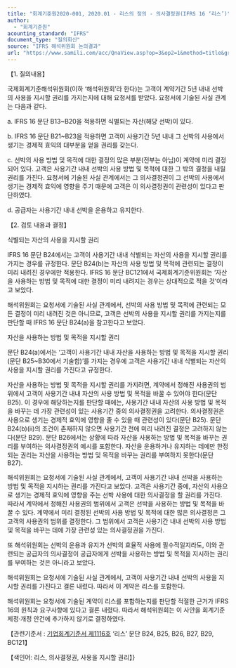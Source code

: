 ```yaml
---
title: "회계기준원2020-001, 2020.01 - 리스의 정의 - 의사결정권(IFRS 16 ‘리스’)"
author:
  - "회계기준원"
acounting_standard: "IFRS"
document_type: "질의회신"
source: "IFRS 해석위원회 논의결과"
url: "https://www.samili.com/acc/QnaView.asp?op=3&op2=1&method=title&group=2123-15;1&orgcode=2&searchword=&page=4&code=%ED%9A%8C%EA%B3%84%EA%B8%B0%EC%A4%80%EC%9B%902020%2D001%3A20200131"
---
```

【1. 질의내용】

국제회계기준해석위원회(이하 ‘해석위원회’라 한다)는 고객이 계약기간 5년 내내 선박의 사용을 지시할 권리를 가지는지에 대해 요청서를 받았다. 요청서에 기술된 사실 관계는 다음과 같다.

a. IFRS 16 문단 B13~B20을 적용하면 식별되는 자산(해당 선박)이 있다.

b. IFRS 16 문단 B21~B23을 적용하면 고객이 사용기간 5년 내내 그 선박의 사용에서 생기는 경제적 효익의 대부분을 얻을 권리를 갖는다.

c. 선박의 사용 방법 및 목적에 대한 결정의 많은 부분(전부는 아님)이 계약에 미리 결정되어 있다. 고객은 사용기간 내내 선박의 사용 방법 및 목적에 대한 그 밖의 결정을 내릴 권리를 가진다. 요청서에 기술된 사실 관계에서는 그 의사결정권이 그 선박의 사용에서 생기는 경제적 효익에 영향을 주기 때문에 고객은 이 의사결정권이 관련성이 있다고 판단하였다.

d. 공급자는 사용기간 내내 선박을 운용하고 유지한다.

  

【2. 검토 내용과 결정】

식별되는 자산의 사용을 지시할 권리

IFRS 16 문단 B24에서는 고객이 사용기간 내내 식별되는 자산의 사용을 지시할 권리를 가지는 경우를 규정한다. 문단 B24(b)는 자산의 사용 방법 및 목적에 관련되는 결정이 미리 내려진 경우에만 적용한다. IFRS 16 문단 BC121에서 국제회계기준위원회는 ‘자산을 사용하는 방법 및 목적에 대한 결정이 미리 내려지는 경우는 상대적으로 적을 것’이라고 보았다.

해석위원회는 요청서에 기술된 사실 관계에서, 선박의 사용 방법 및 목적에 관련되는 모든 결정이 미리 내려진 것은 아니므로, 고객은 선박의 사용을 지시할 권리를 가지는지를 판단할 때 IFRS 16 문단 B24(a)을 참고한다고 보았다.

  

자산을 사용하는 방법 및 목적을 지시할 권리

문단 B24(a)에서는 ‘고객이 사용기간 내내 자산을 사용하는 방법 및 목적을 지시할 권리(문단 B25~B30에서 기술함)’를 가지는 경우에 고객은 사용기간 내내 식별되는 자산의 사용을 지시할 권리를 가진다고 규정한다.

자산을 사용하는 방법 및 목적을 지시할 권리를 가지려면, 계약에서 정해진 사용권의 범위에서 고객이 사용기간 내내 자산의 사용 방법 및 목적을 바꿀 수 있어야 한다(문단 B25). 이 경우에 해당하는지를 판단할 때에는, 사용기간 내내 자산의 사용 방법 및 목적을 바꾸는 데 가장 관련성이 있는 사용기간 중의 의사결정권을 고려한다. 의사결정권은 사용으로 생기는 경제적 효익에 영향을 줄 수 있을 때 관련성이 있다(문단 B25). 문단 B24(b)(ii)의 조건이 존재하지 않으면 사용기간 전에 미리 내려진 결정은 고려하지 않는다(문단 B29). 문단 B26에서는 상황에 따라 자산을 사용하는 방법 및 목적을 바꾸는 권리를 부여하는 의사결정권의 예시를 포함한다. 자산을 운용하거나 유지하는 데에만 한정되는 권리는 자산을 사용하는 방법 및 목적을 바꾸는 권리를 부여하지 못한다(문단 B27).

해석위원회는 요청서에 기술된 사실 관계에서, 고객이 사용기간 내내 선박을 사용하는 방법 및 목적을 지시하는 권리를 가진다고 보았다. 고객은 사용기간 중에, 자산의 사용으로 생기는 경제적 효익에 영향을 주는 선박 사용에 대한 의사결정을 할 권리를 가진다. 따라서 계약에서 정해진 사용권의 범위에서 고객은 선박을 사용하는 방법 및 목적을 바꿀 수 있다. 계약에서 미리 결정된 선박의 사용 방법 및 목적에 대한 많은 의사결정은 그 고객의 사용권의 범위를 결정한다. 그 범위에서 고객은 사용기간 내내 선박의 사용 방법 및 목적을 바꾸는 데에 가장 관련성 있는 의사결정권을 가진다.

또 해석위원회는 선박의 운용과 유지가 선박의 효율적 사용에 필수적일지라도, 이와 관련되는 공급자의 의사결정이 공급자에게 선박을 사용하는 방법 및 목적을 지시하는 권리를 부여하는 것은 아니라고 보았다.

해석위원회는 요청서에 기술된 사실 관계에서, 고객이 사용기간 내내 선박의 사용을 지시할 권리를 가진다고 결론 내렸다. 따라서 이 계약은 리스를 포함한다.

해석위원회는 요청서에 기술된 계약이 리스를 포함하는지를 판단할 적절한 근거가 IFRS 16의 원칙과 요구사항에 있다고 결론 내렸다. 따라서 해석위원회는 이 사안을 회계기준 제정·개정 안건에 추가하지 않기로 결정하였다.

  

【관련기준서 : [기업회계기준서 제1116호](https://www.samili.com/acc/) ‘리스’ 문단 B24, B25, B26, B27, B29, BC121】

【색인어: 리스, 의사결정권, 사용을 지시할 권리】}